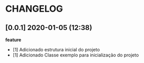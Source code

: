# CHANGELOG

## [0.0.1] 2020-01-05 (12:38)

**feature**

- [1] Adicionado estrutura inicial do projeto
- [1] Adicionado Classe exemplo para inicialização do projeto